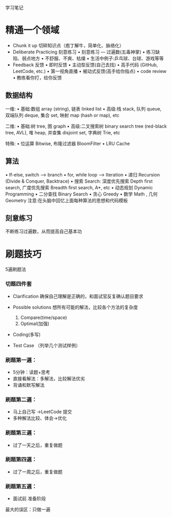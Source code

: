 学习笔记
# 精通一个领域

* Chunk it up 切碎知识点（庖丁解牛，简单化、脉络化）
* Deliberate Practicing 刻意练习
    • 刻意练习 — 过遍数(五毒神掌)
    • 练习缺陷、弱点地方
    • 不舒服、不爽、枯燥
    • 生活中例子:乒乓球、台球、游戏等等
* Feedback 反馈
    • 即时反馈
    • 主动型反馈(自己去找)
    • 高手代码 (GitHub, LeetCode, etc.)
    • 第一视角直播
    • 被动式反馈(高手给你指点)
    • code review
    • 教练看你打，给你反馈


		
## 数据结构

一维:
• 基础:数组 array (string), 链表 linked list
• 高级:栈 stack, 队列 queue, 双端队列 deque, 集合 set, 映射 map (hash or map), etc

二维:
• 基础:树 tree, 图 graph
• 高级:二叉搜索树 binary search tree (red-black tree, AVL), 堆 heap, 并查集 disjoint set, 字典树 Trie, etc

特殊:
• 位运算 Bitwise, 布隆过滤器 BloomFilter
• LRU Cache

					
## 算法
• If-else, switch —> branch
• for, while loop —> Iteration
• 递归 Recursion (Divide & Conquer, Backtrace)
• 搜索 Search: 深度优先搜索 Depth first search, 广度优先搜索 Breadth first search, A*, etc
• 动态规划 Dynamic Programming
• 二分查找 Binary Search
• 贪心 Greedy
• 数学 Math , 几何 Geometry
 注意:在头脑中回忆上面每种算法的思想和代码模板				
			
		
## 刻意练习
不断练习过遍数，从而提高自己基本功

# 刷题技巧
5遍刷题法
### 切题四件套
* Clarification 确保自己理解是正确的，和面试官反复确认题目要求
* Possible solutions 想所有可能的解法，比较各个方法的复杂度

    1. Compare(time/space)
    2. Optimal(加强)
    
* Coding(多写)
* Test Case （列举几个测试样例）


### 刷题第一遍：

* 5分钟：读题+思考
* 直接看解法：多解法，比较解法优劣
* 背诵和默写解法

### 刷题第二遍：

* 马上自己写 ->LeetCode 提交 
* 多种解法比较、体会->优化

### 刷题第三遍：

* 过了一天之后，重复做题

### 刷题第四遍：
* 过了一周之后，重复做题

### 刷题第五遍：
* 面试前 准备阶段

最大的误区：只做一遍
